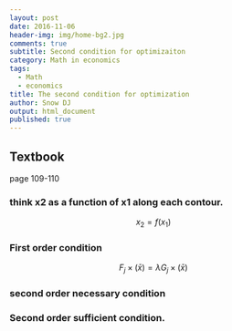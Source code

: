 ```yaml
---
layout: post
date: 2016-11-06
header-img: img/home-bg2.jpg
comments: true
subtitle: Second condition for optimizaiton
category: Math in economics
tags:
  - Math
  - economics
title: The second condition for optimization
author: Snow DJ
output: html_document
published: true
---
```



## Textbook

page  109-110

### think x2 as a function of x1 along each contour.


$$ x_2 = f(x_1) $$

### First order condition

$$ F_j \times (\bar x) = \lambda G_j \times (\bar x)  $$

### second order necessary condition


### Second order sufficient condition.
